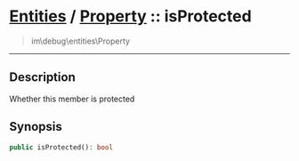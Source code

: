 # [Entities](entities.md) / [Property](entities-Property.md) :: isProtected
 > im\debug\entities\Property
____

## Description
Whether this member is protected

## Synopsis
```php
public isProtected(): bool
```
